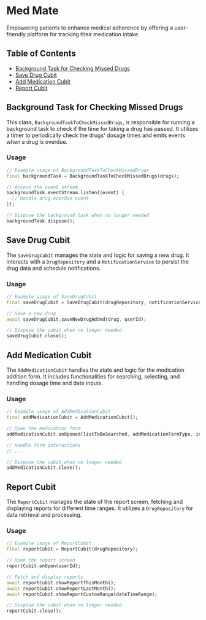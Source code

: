 # Med Mate

Empowering patients to enhance medical adherence by offering a user-friendly platform for tracking their medication intake.

## Table of Contents

- [Background Task for Checking Missed Drugs](#background-task-for-checking-missed-drugs)
- [Save Drug Cubit](#save-drug-cubit)
- [Add Medication Cubit](#add-medication-cubit)
- [Report Cubit](#report-cubit)

## Background Task for Checking Missed Drugs

This class, `BackgroundTaskToCheckMissedDrugs`, is responsible for running a background task to check if the time for taking a drug has passed. It utilizes a timer to periodically check the drugs' dosage times and emits events when a drug is overdue.

### Usage

```dart
// Example usage of BackgroundTaskToCheckMissedDrugs
final backgroundTask = BackgroundTaskToCheckMissedDrugs(drugs);

// Access the event stream
backgroundTask.eventStream.listen((event) {
  // Handle drug overdue event
});

// Dispose the background task when no longer needed
backgroundTask.dispose();
```

## Save Drug Cubit

The `SaveDrugCubit` manages the state and logic for saving a new drug. It interacts with a `DrugRepository` and a `NotificationService` to persist the drug data and schedule notifications.

### Usage

```dart
// Example usage of SaveDrugCubit
final saveDrugCubit = SaveDrugCubit(drugRepository, notificationService);

// Save a new drug
await saveDrugCubit.saveNewDrugAdded(drug, userId);

// Dispose the cubit when no longer needed
saveDrugCubit.close();
```

## Add Medication Cubit

The `AddMedicationCubit` handles the state and logic for the medication addition form. It includes functionalities for searching, selecting, and handling dosage time and date inputs.

### Usage

```dart
// Example usage of AddMedicationCubit
final addMedicationCubit = AddMedicationCubit();

// Open the medication form
addMedicationCubit.onOpened(listToBeSearched, addMedicationFormType, initialValue);

// Handle form interactions
// ...

// Dispose the cubit when no longer needed
addMedicationCubit.close();
```

## Report Cubit

The `ReportCubit` manages the state of the report screen, fetching and displaying reports for different time ranges. It utilizes a `DrugRepository` for data retrieval and processing.

### Usage

```dart
// Example usage of ReportCubit
final reportCubit = ReportCubit(drugRepository);

// Open the report screen
reportCubit.onOpen(userId);

// Fetch and display reports
await reportCubit.showReportThisMonth();
await reportCubit.showReportLastMonth();
await reportCubit.showReportCustomRange(dateTimeRange);

// Dispose the cubit when no longer needed
reportCubit.close();
```
